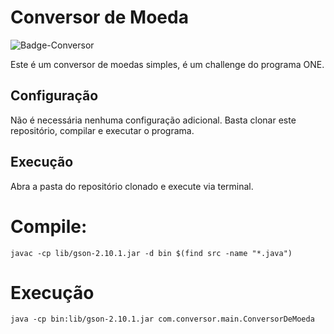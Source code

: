 # Conversor de Moeda

![Badge-Conversor](https://github.com/TheCrowCRW/ConversorDeMoedas/assets/92756285/9544fbb2-5fac-438b-a885-009514bcab3a)


Este é um conversor de moedas simples, é um challenge do programa ONE.

## Configuração

Não é necessária nenhuma configuração adicional. Basta clonar este repositório, compilar e executar o programa.

## Execução

Abra a pasta do repositório clonado e execute via terminal.

# Compile:
    javac -cp lib/gson-2.10.1.jar -d bin $(find src -name "*.java")

# Execução

    java -cp bin:lib/gson-2.10.1.jar com.conversor.main.ConversorDeMoeda
